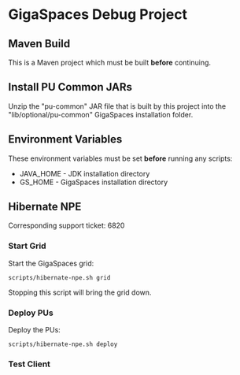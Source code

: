 # GigaSpaces Debug Project

## Maven Build
This is a Maven project which must be built **before** continuing.


## Install PU Common JARs
Unzip the "pu-common" JAR file that is built by this project into the "lib/optional/pu-common" GigaSpaces installation folder.


## Environment Variables
These environment variables must be set **before** running any scripts:
* JAVA_HOME - JDK installation directory
* GS_HOME - GigaSpaces installation directory


## Hibernate NPE
Corresponding support ticket: 6820

### Start Grid
Start the GigaSpaces grid:

```
scripts/hibernate-npe.sh grid

```
Stopping this script will bring the grid down.

### Deploy PUs
Deploy the PUs:

```
scripts/hibernate-npe.sh deploy

```


### Test Client

